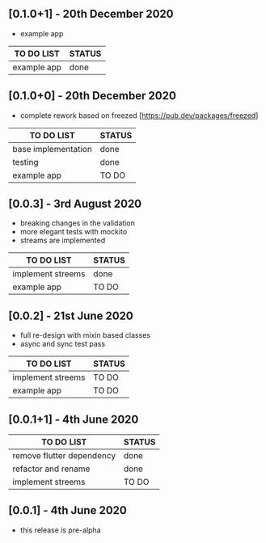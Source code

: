 ## [0.1.0+1] - 20th December 2020
* example app

| TO DO LIST | STATUS |
|--------|-----|
| example app | done  |

## [0.1.0+0] - 20th December 2020
* complete rework based on freezed [https://pub.dev/packages/freezed]

| TO DO LIST | STATUS |
|--------|-----|
| base implementation  | done |
| testing | done |
| example app | TO DO  |

## [0.0.3] - 3rd August 2020
* breaking changes in the validation
* more elegant tests with mockito
* streams are implemented

| TO DO LIST | STATUS |
|--------|-----|
| implement streems | done |
| example app | TO DO  |

## [0.0.2] - 21st June 2020
* full re-design with mixin based classes
* async and sync test pass

| TO DO LIST | STATUS |
|--------|-----|
| implement streems | TO DO |
| example app | TO DO  |

## [0.0.1+1] - 4th June 2020

| TO DO LIST | STATUS |
|--------|-----|
| remove flutter dependency | done  |
| refactor and rename | done  |
| implement streems | TO DO |


## [0.0.1] - 4th June 2020

* this release is pre-alpha